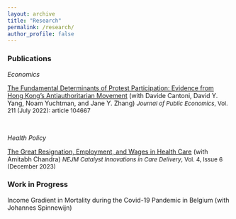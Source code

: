```yaml
---
layout: archive
title: "Research"
permalink: /research/
author_profile: false
---
```


### Publications

_Economics_

[The Fundamental Determinants of Protest Participation: Evidence from Hong Kong’s Antiauthoritarian Movement](../files/hk_descriptive.pdf) (with Davide Cantoni, David Y. Yang, Noam Yuchtman, and Jane Y. Zhang)
<span style="margin-top: -0.5em; font-size: small;">_Journal of Public Economics_, Vol. 211 (July 2022): article 104667 </span>

<br>

_Health Policy_

[The Great Resignation, Employment, and Wages in Health Care](https://catalyst.nejm.org/doi/full/10.1056/CAT.23.0315) (with Amitabh Chandra)
<span style="margin-top: -0.5em; font-size: small;"> _NEJM Catalyst Innovations in Care Delivery_, Vol. 4, Issue 6 (December 2023) </span>

### Work in Progress

Income Gradient in Mortality during the Covid-19 Pandemic in Belgium (with Johannes Spinnewijn)